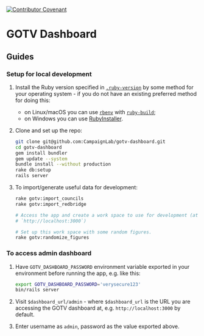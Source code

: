 
[![Contributor Covenant](https://img.shields.io/badge/Contributor%20Covenant-v1.4%20adopted-ff69b4.svg)](CODE_OF_CONDUCT.md)

# GOTV Dashboard

## Guides

### Setup for local development

1. Install the Ruby version specified in [`.ruby-version`](./.ruby-version) by
   some method for your operating system - if you do not have an existing
   preferred method for doing this:
   - on Linux/macOS you can use [`rbenv`](https://github.com/rbenv/rbenv) with
     [`ruby-build`](https://github.com/rbenv/ruby-build);
   - on Windows you can use
     [RubyInstaller](https://rubyinstaller.org/downloads/).

2. Clone and set up the repo:

   ```bash
   git clone git@github.com:CampaignLab/gotv-dashboard.git
   cd gotv-dashboard
   gem install bundler
   gem update --system
   bundle install --without production
   rake db:setup
   rails server
   ```

3. To import/generate useful data for development:

   ```bash
   rake gotv:import_councils
   rake gotv:import_redbridge

   # Access the app and create a work space to use for development (at
   # `http://localhost:3000`)

   # Set up this work space with some random figures.
   rake gotv:randomize_figures
   ```

### To access admin dashboard

1. Have `GOTV_DASHBOARD_PASSWORD` environment variable exported in your
   environment before running the app, e.g. like this:
     ```bash
     export GOTV_DASHBOARD_PASSWORD='verysecure123'
     bin/rails server
     ```

2. Visit `$dashboard_url/admin` - where `$dashboard_url` is the URL you are
   accessing the GOTV dashboard at, e.g. `http://localhost:3000` by default.

3. Enter username as `admin`, password as the value exported above.
